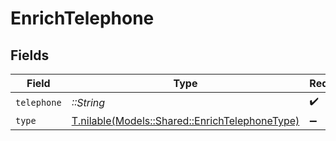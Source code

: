 # EnrichTelephone


## Fields

| Field                                                                                        | Type                                                                                         | Required                                                                                     | Description                                                                                  |
| -------------------------------------------------------------------------------------------- | -------------------------------------------------------------------------------------------- | -------------------------------------------------------------------------------------------- | -------------------------------------------------------------------------------------------- |
| `telephone`                                                                                  | *::String*                                                                                   | :heavy_check_mark:                                                                           | N/A                                                                                          |
| `type`                                                                                       | [T.nilable(Models::Shared::EnrichTelephoneType)](../../models/shared/enrichtelephonetype.md) | :heavy_minus_sign:                                                                           | N/A                                                                                          |